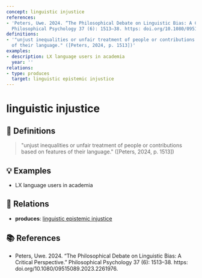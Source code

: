 ```yaml
---
concept: linguistic injustice
references:
- 'Peters, Uwe. 2024. “The Philosophical Debate on Linguistic Bias: A Critical Perspective.”
  Philosophical Psychology 37 (6): 1513–38. https: doi.org/10.1080/09515089.2023.2261976.'
definitions:
- '"unjust inequalities or unfair treatment of people or contributions based on features
  of their language." ([Peters, 2024, p. 1513])'
examples:
- description: LX language users in academia
  year: ''
relations:
- type: produces
  target: linguistic epistemic injustice
---
```


# linguistic injustice

## 📖 Definitions

> "unjust inequalities or unfair treatment of people or contributions based on features of their language." ([Peters, 2024, p. 1513])

## 💡 Examples

- LX language users in academia

## 🔗 Relations

- **produces**: [linguistic epistemic injustice](./linguistic-epistemic-injustice.md)

## 📚 References

- Peters, Uwe. 2024. “The Philosophical Debate on Linguistic Bias: A Critical Perspective.” Philosophical Psychology 37 (6): 1513–38. https: doi.org/10.1080/09515089.2023.2261976.

